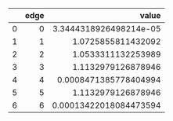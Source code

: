 |    |   edge |                  value |
|---:|-------:|-----------------------:|
|  0 |      0 | 3.3444318926498214e-05 |
|  1 |      1 | 1.0725855811432092     |
|  2 |      2 | 1.0533311132253989     |
|  3 |      3 | 1.1132979126878946     |
|  4 |      4 | 0.0008471385778404994  |
|  5 |      5 | 1.1132979126878946     |
|  6 |      6 | 0.00013422018084473594 |

